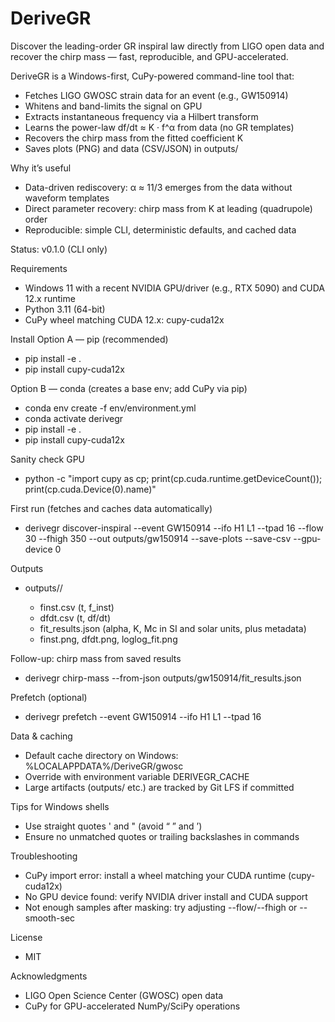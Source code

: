 # DeriveGR

Discover the leading-order GR inspiral law directly from LIGO open data and recover the chirp mass — fast, reproducible, and GPU-accelerated.

DeriveGR is a Windows-first, CuPy-powered command-line tool that:
- Fetches LIGO GWOSC strain data for an event (e.g., GW150914)
- Whitens and band-limits the signal on GPU
- Extracts instantaneous frequency via a Hilbert transform
- Learns the power-law df/dt ≈ K · f^α from data (no GR templates)
- Recovers the chirp mass from the fitted coefficient K
- Saves plots (PNG) and data (CSV/JSON) in outputs/

Why it’s useful
- Data-driven rediscovery: α ≈ 11/3 emerges from the data without waveform templates
- Direct parameter recovery: chirp mass from K at leading (quadrupole) order
- Reproducible: simple CLI, deterministic defaults, and cached data

Status: v0.1.0 (CLI only)

Requirements
- Windows 11 with a recent NVIDIA GPU/driver (e.g., RTX 5090) and CUDA 12.x runtime
- Python 3.11 (64-bit)
- CuPy wheel matching CUDA 12.x: cupy-cuda12x

Install
Option A — pip (recommended)
- pip install -e .
- pip install cupy-cuda12x

Option B — conda (creates a base env; add CuPy via pip)
- conda env create -f env/environment.yml
- conda activate derivegr
- pip install -e .
- pip install cupy-cuda12x

Sanity check GPU
- python -c "import cupy as cp; print(cp.cuda.runtime.getDeviceCount()); print(cp.cuda.Device(0).name)"

First run (fetches and caches data automatically)
- derivegr discover-inspiral --event GW150914 --ifo H1 L1 --tpad 16 --flow 30 --fhigh 350 --out outputs/gw150914 --save-plots --save-csv --gpu-device 0

Outputs
- outputs/<event>/
  - finst.csv      (t, f_inst)
  - dfdt.csv       (t, df/dt)
  - fit_results.json  (alpha, K, Mc in SI and solar units, plus metadata)
  - finst.png, dfdt.png, loglog_fit.png

Follow-up: chirp mass from saved results
- derivegr chirp-mass --from-json outputs/gw150914/fit_results.json

Prefetch (optional)
- derivegr prefetch --event GW150914 --ifo H1 L1 --tpad 16

Data & caching
- Default cache directory on Windows: %LOCALAPPDATA%/DeriveGR/gwosc
- Override with environment variable DERIVEGR_CACHE
- Large artifacts (outputs/ etc.) are tracked by Git LFS if committed

Tips for Windows shells
- Use straight quotes ' and " (avoid “ ” and ’)
- Ensure no unmatched quotes or trailing backslashes in commands

Troubleshooting
- CuPy import error: install a wheel matching your CUDA runtime (cupy-cuda12x)
- No GPU device found: verify NVIDIA driver install and CUDA support
- Not enough samples after masking: try adjusting --flow/--fhigh or --smooth-sec

License
- MIT

Acknowledgments
- LIGO Open Science Center (GWOSC) open data
- CuPy for GPU-accelerated NumPy/SciPy operations

